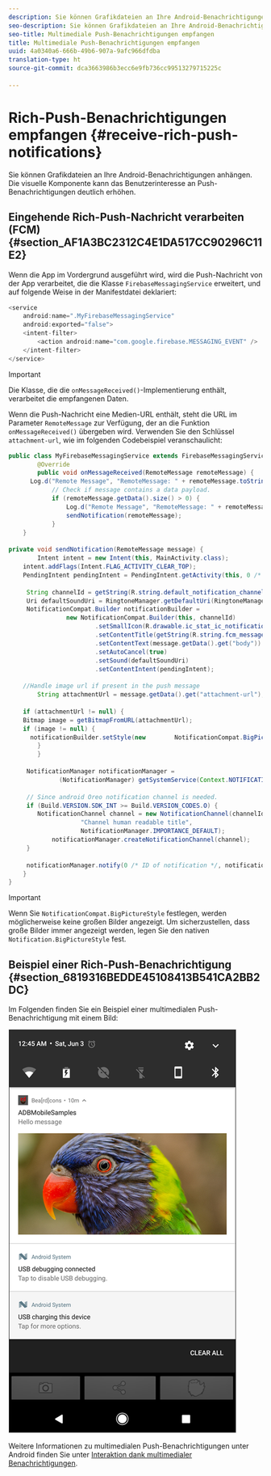 ```yaml
---
description: Sie können Grafikdateien an Ihre Android-Benachrichtigungen anhängen. Die visuelle Komponente kann das Benutzerinteresse an Push-Benachrichtigungen deutlich erhöhen.
seo-description: Sie können Grafikdateien an Ihre Android-Benachrichtigungen anhängen. Die visuelle Komponente kann das Benutzerinteresse an Push-Benachrichtigungen deutlich erhöhen.
seo-title: Multimediale Push-Benachrichtigungen empfangen
title: Multimediale Push-Benachrichtigungen empfangen
uuid: 4a0340a6-666b-49b6-907a-9afc966dfdba
translation-type: ht
source-git-commit: dca3663986b3ecc6e9fb736cc99513279715225c

---
```



# Rich-Push-Benachrichtigungen empfangen {#receive-rich-push-notifications}

Sie können Grafikdateien an Ihre Android-Benachrichtigungen anhängen. Die visuelle Komponente kann das Benutzerinteresse an Push-Benachrichtigungen deutlich erhöhen.

## Eingehende Rich-Push-Nachricht verarbeiten (FCM) {#section_AF1A3BC2312C4E1DA517CC90296C11E2}

Wenn die App im Vordergrund ausgeführt wird, wird die Push-Nachricht von der App verarbeitet, die die Klasse `FirebaseMessagingService` erweitert, und auf folgende Weise in der Manifestdatei deklariert:

```java
<service
    android:name=".MyFirebaseMessagingService"
    android:exported="false">
    <intent-filter>
        <action android:name="com.google.firebase.MESSAGING_EVENT" />
    </intent-filter>
</service>
```

>[!IMPORTANT]
>
>Die Klasse, die die `onMessageReceived()`-Implementierung enthält, verarbeitet die empfangenen Daten.

Wenn die Push-Nachricht eine Medien-URL enthält, steht die URL im Parameter `RemoteMessage` zur Verfügung, der an die Funktion `onMessageReceived()` übergeben wird. Verwenden Sie den Schlüssel `attachment-url`, wie im folgenden Codebeispiel veranschaulicht:

```java
public class MyFirebaseMessagingService extends FirebaseMessagingService {
        @Override
        public void onMessageReceived(RemoteMessage remoteMessage) {
      Log.d("Remote Message", "RemoteMessage: " + remoteMessage.toString());
            // Check if message contains a data payload.
            if (remoteMessage.getData().size() > 0) {
                Log.d("Remote Message", "RemoteMessage: " + remoteMessage.getData());
                sendNotification(remoteMessage);
            }
    }
 
private void sendNotification(RemoteMessage message) {
        Intent intent = new Intent(this, MainActivity.class);
    intent.addFlags(Intent.FLAG_ACTIVITY_CLEAR_TOP);
    PendingIntent pendingIntent = PendingIntent.getActivity(this, 0 /* Request code */, intent, PendingIntent.FLAG_ONE_SHOT);

     String channelId = getString(R.string.default_notification_channel_id);
     Uri defaultSoundUri = RingtoneManager.getDefaultUri(RingtoneManager.TYPE_NOTIFICATION);
     NotificationCompat.Builder notificationBuilder =
                new NotificationCompat.Builder(this, channelId)
                        .setSmallIcon(R.drawable.ic_stat_ic_notification)
                        .setContentTitle(getString(R.string.fcm_message))
                        .setContentText(message.getData().get("body"))
                        .setAutoCancel(true)
                        .setSound(defaultSoundUri)
                        .setContentIntent(pendingIntent);
  
    //Handle image url if present in the push message 
        String attachmentUrl = message.getData().get("attachment-url");
  
    if (attachmentUrl != null) { 
    Bitmap image = getBitmapFromURL(attachmentUrl); 
    if (image != null) { 
      notificationBuilder.setStyle(new        NotificationCompat.BigPictureStyle().bigPicture(image)); 
        } 
        } 

     NotificationManager notificationManager =
              (NotificationManager) getSystemService(Context.NOTIFICATION_SERVICE);

     // Since android Oreo notification channel is needed.
     if (Build.VERSION.SDK_INT >= Build.VERSION_CODES.O) {
        NotificationChannel channel = new NotificationChannel(channelId,
                    "Channel human readable title",
                    NotificationManager.IMPORTANCE_DEFAULT);
            notificationManager.createNotificationChannel(channel);
     }

     notificationManager.notify(0 /* ID of notification */, notificationBuilder.build());
    }
}
```

>[!IMPORTANT]
>
>Wenn Sie `NotificationCompat.BigPictureStyle` festlegen, werden möglicherweise keine großen Bilder angezeigt. Um sicherzustellen, dass große Bilder immer angezeigt werden, legen Sie den nativen `Notification.BigPictureStyle` fest.

## Beispiel einer Rich-Push-Benachrichtigung {#section_6819316BEDDE45108413B541CA2BB2DC}

Im Folgenden finden Sie ein Beispiel einer multimedialen Push-Benachrichtigung mit einem Bild:

![](assets/rich-push-notification_example.png)

Weitere Informationen zu multimedialen Push-Benachrichtigungen unter Android finden Sie unter [Interaktion dank multimedialer Benachrichtigungen](https://developer.android.com/distribute/best-practices/engage/rich-notifications.html).
